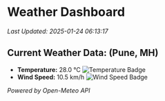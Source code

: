 
# Weather Dashboard

_Last Updated: 2025-01-24 06:13:17_

## Current Weather Data: (Pune, MH)
- **Temperature:** 28.0 °C ![Temperature Badge](https://img.shields.io/badge/Temperature-Medium%20Temp-green)
- **Wind Speed:** 10.5 km/h ![Wind Speed Badge](https://img.shields.io/badge/Wind%20Speed-Low%20Wind-blue)

*Powered by Open-Meteo API*
